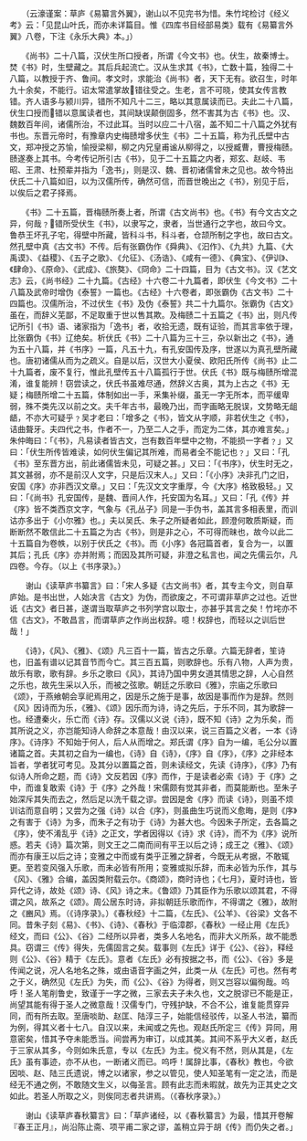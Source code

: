 <!-- { "loadSidebar": true } -->
　　（云濠谨案：草庐《易纂言外翼》，谢山以不见完书为惜。朱竹垞检讨《经义考》云：「见昆山叶氏，而亦未详篇目。惟《四库书目经部易类》载有《易纂言外翼》八卷，下注《永乐大典》本。」）

　　《尚书》二十八篇，汉伏生所口授者，所谓《今文书》也。伏生，故秦博士。焚《书》时，生壁藏之。其后兵起流亡。汉从生求其《书》，亡数十篇，独得二十八篇，以教授于齐、鲁间。孝文时，求能治《尚书》者，天下无有。欲召生，时年九十余矣，不能行。诏太常遣掌故错往受之。生老，言不可晓，使其女传言教错。齐人语多与颍川异，错所不知凡十二三，略以其意属读而已。夫此二十八篇，伏生口授而错以意属读者也，其间缺误颠倒固多，然不害其为古《书》也。汉、魏数百年间，诸儒所治，不过此耳。当时以应二十八宿，盖不知二十八篇之外犹有书也。东晋元帝时，有豫章内史梅赜增多伏生《书》二十五篇，称为孔氏壁中古文，郑冲授之苏愉，愉授梁柳，柳之内兄皇甫谧从柳得之，以授臧曹，曹授梅赜。赜遂奏上其书。今考传记所引古《书》，见于二十五篇之内者，郑玄、赵岐、韦昭、王肃、杜预辈并指为「逸书」，则是汉、魏、晋初诸儒曾未之见也。故今特出伏氏二十八篇如旧，以为汉儒所传，确然可信，而晋世晚出之《书》，别见于后，以俟后之君子择焉。

　　《书》二十五篇，晋梅赜所奏上者，所谓《古文尚书》也。《书》有今文古文之异，何哉﹖错所受伏生《书》，以隶写之，隶者，当世通行之字也，故曰今文。鲁恭王坏孔子宅，得壁中所藏，皆科斗书，科斗者，仓颉所制之字也，故曰古文。然孔壁中真《古文书》不传。后有张霸伪作《舜典》、《汩作》、《九共》九篇、《大禹谟》、《益稷》、《五子之歌》、《允征》、《汤诰》、《咸有一德》、《典宝》、《伊训》、《肆命》、《原命》、《武成》、《旅獒》、《冏命》二十四篇，目为《古文书》。汉《艺文志》云，《尚书经》二十九篇。《古经》十六卷二十九篇者，即伏生《今文书》二十八篇及武帝时增伪《泰誓》一篇也。《古经》十六卷者，即张霸伪《古文书》二十四篇也。汉儒所治，不过伏生《书》及伪《泰誓》共二十九篇尔。张霸伪《古文》虽在，而辞义芜鄙，不足取重于世以售其欺。及梅赜二十五篇之《书》出，则凡传记所引《书》语、诸家指为「逸书」者，收拾无遗，既有证验，而其言率依于理，比张霸伪《书》辽绝矣。析伏氏《书》二十八篇为三十三，杂以新出之《书》，通为五十八篇，并《书序》一篇，凡五十九，有孔安国传及序，世遂以为真孔壁所藏也。唐初诸儒从而为之疏义。自是以后，汉世大小夏侯、欧阳氏所传《尚书》止二十九篇者，废不复行，惟此孔壁传五十八篇孤行于世。伏氏《书》既与梅赜所增混淆，谁复能辨！窃尝读之，伏氏书虽难尽通，然辞义古奥，其为上古之《书》无疑；梅赜所增二十五篇，体制如出一手，釆集补缀，虽无一字无所本，而平缓卑弱，殊不类先汉以前之文。夫千年古书，最晚乃出，而字画略无脱误，文势略无龃龉，不亦大可疑乎﹖吴才老曰：「增多之《书》，皆文从字顺，非若伏生之《书》，诘曲聱牙。夫四代之书，作者不一，乃至二人之手，而定为二体，其亦难言矣。」朱仲晦曰：「《书》，凡易读者皆古文，岂有数百年壁中之物，不能损一字者﹖」又曰：「伏生所传皆难读，如何伏生偏记其所难，而易者全不能记也﹖」又曰：「孔《书》至东晋方出，前此诸儒皆未见，可疑之甚。」又曰：「《书序》，伏生时无之，其文甚弱，亦不是前汉人文字，只是后汉末人。」又曰：「《小序》决非孔门之旧，安国《序》亦非西汉文章。」又曰：「先汉文文字重厚，今《大序》格致极轻。」又曰：「《尚书》孔安国传，是魏、晋间人作，托安国为名耳。」又曰：「孔《传》并《序》皆不类西京文字，气象与《孔丛子》同是一手伪书，盖其言多相表里，而训诂亦多出于《小尔雅》也。」夫以吴氏、朱子之所疑者如此，顾澄何敢质斯疑，而断断然不敢信此二十五篇之为古《书》，则是非之心，不可得而昧也，故今以此二十五篇自为卷帙，以别于伏氏之《书》。而《小序》各冠篇首者，复合为一，以置其后；孔氏《序》亦并附焉；而因及其所可疑，非澄之私言也，闻之先儒云尔，凡四卷。今存。（以上《书序录》。）　　　

　　谢山《读草庐书纂言》曰：「宋人多疑《古文尚书》者，其专主今文，则自草庐始。是书出世，人始决言《古文》为伪，而欲废之，不可谓非草庐之过也。近世诋《古文》者日甚，遂谓当取草庐之书列学宫以取士，亦甚乎其言之矣！竹垞亦不信《古文》，不敢昌言，而谓草庐之作尚出权辞。噫！权辞也，而轻以之训后世哉！」　　

　　《诗》，《风》、《雅》、《颂》凡三百十一篇，皆古之乐章。六篇无辞者，笙诗也，旧盖有谱以记其音节而今亡。其三百五篇，则歌辞也。乐有八物，人声为贵，故乐有歌，歌有辞。乡乐之歌曰《风》，其诗乃国中男女道其情思之辞，人心自然之乐也，故先生采以入乐，而被之弦歌。朝廷之乐歌曰《雅》，宗庙之乐歌曰《颂》，于燕飨朝会享祀焉用之，因是乐之施于是事，故因是事而作为是辞。然则《风》因诗而为乐，《雅》、《颂》因乐而为诗，诗之先后，于乐不同，其为歌辞一也。经遭秦火，乐亡而《诗》存。汉儒以义说《诗》，既不知《诗》之为乐矣，而其所说之义，亦岂能知诗人命辞之本意哉！由汉以来，说三百篇之义者，一本《诗序》。《诗序》不知始于何人，后人从而增之。郑氏谓《序》自为一编，毛公分以置诸篇之首。夫其初之自为一编也，《诗》自《诗》，《序》自《序》，《序》之非经本旨者，学者犹可考见。及其分以置篇之首，则未读经文，先读《诗序》，《序》乃有似诗人所命之题，而《诗》文反若因《序》而作，于是读者必索《诗》于《序》之中，而谁复敢索《诗》于《序》之外哉！宋儒颇有觉其非者，而莫能断也。至朱子始深斥其失而去之，然后足以洗千载之谬。尝因是舍《序》而读《诗》，则虽不烦训诂而意自明；又尝为之强《诗》以合《序》，则虽曲生巧说而义愈晦，是则《序》之有害于《诗》为多，而朱子之有功于《诗》为甚大也。今因朱子所定，去各篇之《序》，使不淆乱乎《诗》之正文，学者因得以《诗》求《诗》，而不为《序》说所惑。若夫《诗》篇次第，则文王之二南而间有平王以后之诗；成王之《雅》、《颂》而亦有康王以后之诗；变雅之中而或有类乎正雅之辞者，今既无从考据，不敢辄更。至若变风强入乐歌，而未必皆有所用；变雅或拟乐辞，而未必皆为乐作，其与《风》、《雅》合编，盖因类附载云尔。《商颂》，商时诗也；《七月》，夏时诗也，皆异代之诗，故处《颂》诗、《风》诗之末。《鲁颂》乃其臣作为乐歌以颂其君，不得谓之风，故系之《颂》。周公居东时诗，非拟朝廷乐歌而作，不得谓之《雅》，故附之《豳风》焉。（《诗序录》。）《春秋经》十二篇，《左氏》、《公羊》、《谷梁》文各不同。昔朱子刻《易》、《书》、《诗》、《春秋》于临漳郡，《春秋》一经止用《左氏》经文，而曰《公》、《谷》二经所以异者，类多人名地名，而非大义所系，故不能悉具。窃谓三《传》得失，先儒固言之矣。载事则《左氏》详于《公》、《谷》，释经则《公》、《谷》精于《左氏》。意者《左氏》必有按据之书，而《公》、《谷》多是传闻之说，况人名地名之殊，或由语音字画之舛，此类一从《左氏》可也。然有考之于义，确然见《左氏》为失，而《公》、《谷》为得者，则又岂容以偏徇哉。呜呼！圣人笔削鲁史，致谨于一字之微，三家去夫子未久也，文之脱谬已不能是正，尚望其能有得于圣人之微意哉！汉儒专门，守残护缺，不合不公，谁复能贯穿异同，而有所去取。至唐啖助、赵匡、陆淳三子，始能信经驳传，以圣人书法，纂而为例，得其义者十七八。自汉以来，未闻或之先也。观赵氏所定三《传》异同，用意密矣，惜其予夺未能悉当。间尝再为审订，以成其美。其间不系乎大义者，赵氏于三家从其多，今则如朱氏意，专以《左氏》为主。傥义有不然，则从其是，《左氏》虽有事迹，亦不从也，一断诸义而已。呜呼！属辞比事，《春秋》教也，今欲因啖、赵、陆三氏遗说，博之以诸家，参之以管见，使人知圣笔有一定之法，而是经无不通之例，不敢随文生义，以侮圣言。顾有此志而未暇就，故先为正其史之文如此。若圣人所取之义，则俟同志者共讲焉。（《春秋序录》。）　　　　

　　谢山《读草庐春秋纂言》曰：「草庐诸经，以《春秋纂言》为最，惜其开卷解『春王正月』，尚沿陈止斋、项平甫二家之谬，盖稍立异于胡《传》而仍失之者。」　　　　


